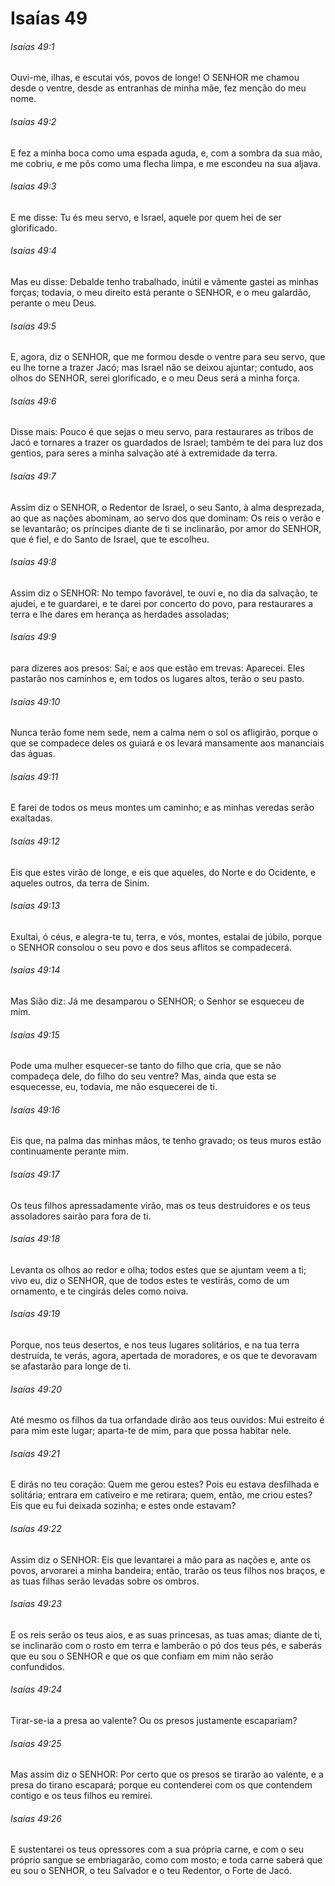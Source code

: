 # Isaías 49

###### Isaías 49:1

Ouvi-me, ilhas, e escutai vós, povos de longe! O SENHOR me chamou desde o ventre, desde as entranhas de minha mãe, fez menção do meu nome.

###### Isaías 49:2

E fez a minha boca como uma espada aguda, e, com a sombra da sua mão, me cobriu, e me pôs como uma flecha limpa, e me escondeu na sua aljava.

###### Isaías 49:3

E me disse: Tu és meu servo, e Israel, aquele por quem hei de ser glorificado.

###### Isaías 49:4

Mas eu disse: Debalde tenho trabalhado, inútil e vãmente gastei as minhas forças; todavia, o meu direito está perante o SENHOR, e o meu galardão, perante o meu Deus.

###### Isaías 49:5

E, agora, diz o SENHOR, que me formou desde o ventre para seu servo, que eu lhe torne a trazer Jacó; mas Israel não se deixou ajuntar; contudo, aos olhos do SENHOR, serei glorificado, e o meu Deus será a minha força.

###### Isaías 49:6

Disse mais: Pouco é que sejas o meu servo, para restaurares as tribos de Jacó e tornares a trazer os guardados de Israel; também te dei para luz dos gentios, para seres a minha salvação até à extremidade da terra.

###### Isaías 49:7

Assim diz o SENHOR, o Redentor de Israel, o seu Santo, à alma desprezada, ao que as nações abominam, ao servo dos que dominam: Os reis o verão e se levantarão; os príncipes diante de ti se inclinarão, por amor do SENHOR, que é fiel, e do Santo de Israel, que te escolheu.

###### Isaías 49:8

Assim diz o SENHOR: No tempo favorável, te ouvi e, no dia da salvação, te ajudei, e te guardarei, e te darei por concerto do povo, para restaurares a terra e lhe dares em herança as herdades assoladas;

###### Isaías 49:9

para dizeres aos presos: Saí; e aos que estão em trevas: Aparecei. Eles pastarão nos caminhos e, em todos os lugares altos, terão o seu pasto.

###### Isaías 49:10

Nunca terão fome nem sede, nem a calma nem o sol os afligirão, porque o que se compadece deles os guiará e os levará mansamente aos mananciais das águas.

###### Isaías 49:11

E farei de todos os meus montes um caminho; e as minhas veredas serão exaltadas.

###### Isaías 49:12

Eis que estes virão de longe, e eis que aqueles, do Norte e do Ocidente, e aqueles outros, da terra de Sinim.

###### Isaías 49:13

Exultai, ó céus, e alegra-te tu, terra, e vós, montes, estalai de júbilo, porque o SENHOR consolou o seu povo e dos seus aflitos se compadecerá.

###### Isaías 49:14

Mas Sião diz: Já me desamparou o SENHOR; o Senhor se esqueceu de mim.

###### Isaías 49:15

Pode uma mulher esquecer-se tanto do filho que cria, que se não compadeça dele, do filho do seu ventre? Mas, ainda que esta se esquecesse, eu, todavia, me não esquecerei de ti.

###### Isaías 49:16

Eis que, na palma das minhas mãos, te tenho gravado; os teus muros estão continuamente perante mim.

###### Isaías 49:17

Os teus filhos apressadamente virão, mas os teus destruidores e os teus assoladores sairão para fora de ti.

###### Isaías 49:18

Levanta os olhos ao redor e olha; todos estes que se ajuntam veem a ti; vivo eu, diz o SENHOR, que de todos estes te vestirás, como de um ornamento, e te cingirás deles como noiva.

###### Isaías 49:19

Porque, nos teus desertos, e nos teus lugares solitários, e na tua terra destruída, te verás, agora, apertada de moradores, e os que te devoravam se afastarão para longe de ti.

###### Isaías 49:20

Até mesmo os filhos da tua orfandade dirão aos teus ouvidos: Mui estreito é para mim este lugar; aparta-te de mim, para que possa habitar nele.

###### Isaías 49:21

E dirás no teu coração: Quem me gerou estes? Pois eu estava desfilhada e solitária; entrara em cativeiro e me retirara; quem, então, me criou estes? Eis que eu fui deixada sozinha; e estes onde estavam?

###### Isaías 49:22

Assim diz o SENHOR: Eis que levantarei a mão para as nações e, ante os povos, arvorarei a minha bandeira; então, trarão os teus filhos nos braços, e as tuas filhas serão levadas sobre os ombros.

###### Isaías 49:23

E os reis serão os teus aios, e as suas princesas, as tuas amas; diante de ti, se inclinarão com o rosto em terra e lamberão o pó dos teus pés, e saberás que eu sou o SENHOR e que os que confiam em mim não serão confundidos.

###### Isaías 49:24

Tirar-se-ia a presa ao valente? Ou os presos justamente escapariam?

###### Isaías 49:25

Mas assim diz o SENHOR: Por certo que os presos se tirarão ao valente, e a presa do tirano escapará; porque eu contenderei com os que contendem contigo e os teus filhos eu remirei.

###### Isaías 49:26

E sustentarei os teus opressores com a sua própria carne, e com o seu próprio sangue se embriagarão, como com mosto; e toda carne saberá que eu sou o SENHOR, o teu Salvador e o teu Redentor, o Forte de Jacó.

